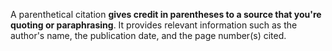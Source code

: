 A parenthetical citation **gives credit in parentheses to a source that you're quoting or paraphrasing**. It provides relevant information such as the author's name, the publication date, and the page number(s) cited.